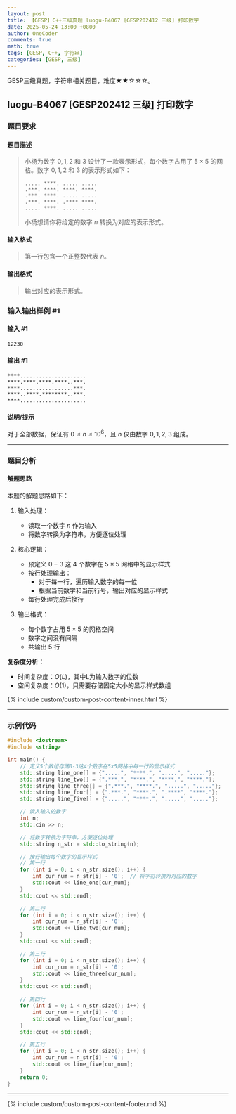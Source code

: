 ```yaml
---
layout: post
title: 【GESP】C++三级真题 luogu-B4067 [GESP202412 三级] 打印数字
date: 2025-05-24 13:00 +0800
author: OneCoder
comments: true
math: true
tags: [GESP, C++, 字符串]
categories: [GESP, 三级]
---
```

GESP三级真题，字符串相关题目，难度★★☆☆☆。

<!--more-->

## luogu-B4067 [GESP202412 三级] 打印数字

### 题目要求

#### 题目描述

>小杨为数字 $0,1,2$ 和 $3$ 设计了一款表示形式，每个数字占用了 $5\times 5$ 的网格。数字 $0,1,2$ 和 $3$ 的表示形式如下：
>
>```plain
>..... ****. ..... .....
>.***. ****. ****. ****.
>.***. ****. ..... .....
>.***. ****. .**** ****.
>..... ****. ..... .....
>```
>
>小杨想请你将给定的数字 $n$ 转换为对应的表示形式。

#### 输入格式

>第一行包含一个正整数代表 $n$。

#### 输出格式

>输出对应的表示形式。

### 输入输出样例 #1

#### 输入 #1

```console
12230
```

#### 输出 #1

```plain
****.....................
****.****.****.****..***.
****.................***.
****..****.********..***.
****.....................
```

#### 说明/提示

对于全部数据，保证有 $0\le n\le 10^6$，且 $n$ 仅由数字 $0,1,2,3$ 组成。

---

### 题目分析

#### 解题思路

本题的解题思路如下：

1. 输入处理：
   - 读取一个数字 $n$ 作为输入
   - 将数字转换为字符串，方便逐位处理

2. 核心逻辑：
   - 预定义 $0-3$ 这 $4$ 个数字在 $5\times5$ 网格中的显示样式
   - 按行处理输出：
     - 对于每一行，遍历输入数字的每一位
     - 根据当前数字和当前行号，输出对应的显示样式
   - 每行处理完成后换行

3. 输出格式：
   - 每个数字占用 $5\times5$ 的网格空间
   - 数字之间没有间隔
   - 共输出 $5$ 行

**复杂度分析：**

- 时间复杂度：$O(L)$，其中L为输入数字的位数
- 空间复杂度：$O(1)$，只需要存储固定大小的显示样式数组

{% include custom/custom-post-content-inner.html %}

---

### 示例代码

```cpp
#include <iostream>
#include <string>

int main() {
    // 定义5个数组存储0-3这4个数字在5x5网格中每一行的显示样式
    std::string line_one[] = {".....", "****.", ".....", "....."};
    std::string line_two[] = {".***.", "****.", "****.", "****."};
    std::string line_three[] = {".***.", "****.", ".....", "....."};
    std::string line_four[] = {".***.", "****.", ".****", "****."};
    std::string line_five[] = {".....", "****.", ".....", "....."};

    // 读入输入的数字
    int n;
    std::cin >> n;

    // 将数字转换为字符串，方便逐位处理
    std::string n_str = std::to_string(n);

    // 按行输出每个数字的显示样式
    // 第一行
    for (int i = 0; i < n_str.size(); i++) {
        int cur_num = n_str[i] - '0';  // 将字符转换为对应的数字
        std::cout << line_one[cur_num];
    }
    std::cout << std::endl;

    // 第二行
    for (int i = 0; i < n_str.size(); i++) {
        int cur_num = n_str[i] - '0';
        std::cout << line_two[cur_num];
    }
    std::cout << std::endl;

    // 第三行
    for (int i = 0; i < n_str.size(); i++) {
        int cur_num = n_str[i] - '0';
        std::cout << line_three[cur_num];
    }
    std::cout << std::endl;

    // 第四行
    for (int i = 0; i < n_str.size(); i++) {
        int cur_num = n_str[i] - '0';
        std::cout << line_four[cur_num];
    }
    std::cout << std::endl;

    // 第五行
    for (int i = 0; i < n_str.size(); i++) {
        int cur_num = n_str[i] - '0';
        std::cout << line_five[cur_num];
    }
    return 0;
}
```

---

{% include custom/custom-post-content-footer.md %}
